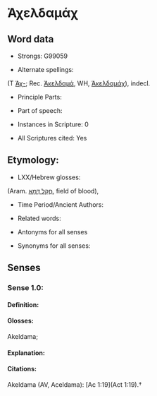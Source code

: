 # Ἀχελδαμάχ

<!-- Status: S2=NeedsEdits -->
<!-- Lexica used for edits:   -->

## Word data

* Strongs: G99059

* Alternate spellings:

(T [Ἁχ-](); Rec. [Ἀκελδαμά](), WH, [Ἁκελδαμάχ]()), indecl.

* Principle Parts: 


* Part of speech: 


* Instances in Scripture: 0

* All Scriptures cited: Yes

## Etymology: 


* LXX/Hebrew glosses: 

(Aram. [חֲקַל דְּמָא](//en-uhl/????), field of blood),

* Time Period/Ancient Authors: 


* Related words: 

* Antonyms for all senses

* Synonyms for all senses: 


## Senses 


### Sense  1.0: 

#### Definition: 

#### Glosses: 

Akeldama; 

#### Explanation: 


#### Citations: 

Akeldama (AV, Aceldama): [Ac 1:19](Act 1:19).†
